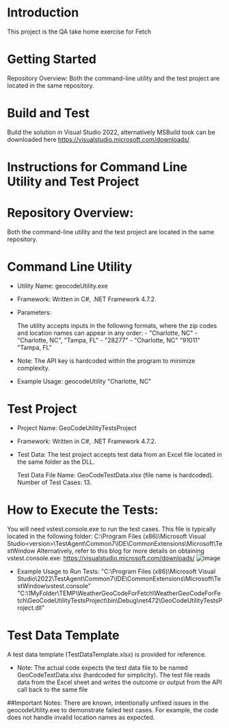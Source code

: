 # Introduction 
This project is the QA take home exercise for Fetch

# Getting Started
Repository Overview:
Both the command-line utility and the test project are located in the same repository.



# Build and Test
Build the solution in Visual Studio 2022, alternatively MSBuild took can be downloaded here https://visualstudio.microsoft.com/downloads/



# Instructions for Command Line Utility and Test Project
# Repository Overview:
Both the command-line utility and the test project are located in the same repository.

# Command Line Utility
- Utility Name: geocodeUtility.exe
- Framework: Written in C#, .NET Framework 4.7.2.

- Parameters:

    The utility accepts inputs in the following formats, where the zip codes and location names can appear in any order:
      - "Charlotte, NC"
      - "Charlotte, NC", "Tampa, FL"
      - "28277"
      - "Charlotte, NC" "91011" "Tampa, FL"
- Note: The API key is hardcoded within the program to minimize complexity.

- Example Usage:
      geocodeUtility "Charlotte, NC"

# Test Project
- Project Name: GeoCodeUtilityTestsProject

- Framework: Written in C#, .NET Framework 4.7.2.

- Test Data:
  The test project accepts test data from an Excel file located in the same folder as the DLL.

  Test Data File Name: GeoCodeTestData.xlsx (file name is hardcoded).
  Number of Test Cases: 13.

# How to Execute the Tests:

You will need vstest.console.exe to run the test cases.
This file is typically located in the following folder:
C:\Program Files (x86)\Microsoft Visual Studio\<version>\TestAgent\Common7\IDE\CommonExtensions\Microsoft\TestWindow
Alternatively, refer to this blog for more details on obtaining vstest.console.exe:
 https://visualstudio.microsoft.com/downloads/
 ![image](https://github.com/user-attachments/assets/4d85d92c-3985-42ff-9a19-fdec471de56e)

 - Example Usage to Run Tests:
   "C:\Program Files (x86)\Microsoft Visual Studio\2022\TestAgent\Common7\IDE\CommonExtensions\Microsoft\TestWindow\vstest.console" "C:\1MyFolder\TEMP\WeatherGeoCodeForFetch\WeatherGeoCodeForFetch\GeoCodeUtilityTestsProject\bin\Debug\net472\GeoCodeUtilityTestsProject.dll"

# Test Data Template
A test data template (TestDataTemplate.xlsx) is provided for reference.
 - Note: The actual code expects the test data file to be named GeoCodeTestData.xlsx (hardcoded for simplicity).
          The test file reads data from the Excel sheet and writes the outcome or output from the API call back to the same file

##Important Notes:
There are known, intentionally unfixed issues in the geocodeUtility.exe to demonstrate failed test cases. For example, the code does not handle invalid location names as expected.

